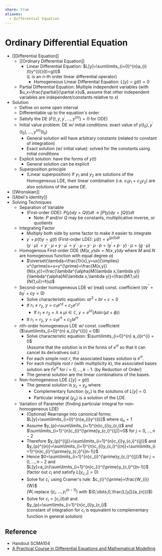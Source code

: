 ```yaml
---
share: true
aliases:
  - Differential Equation
---
```


# Ordinary Differential Equation

- [[Differential Equation]]
	- [[Ordinary Differential Equation]]
		- Linear Differential Equation: $L[y]=\sum\limits_{i=0}^{n}a_{i}(t)y^{(i)}(t)=g(t)$  
		  ($L$ is an $n$-th order linear differential operator)
			- Homogeneous Linear Differential Equation: $L[y]=g(t)=0$
	- Partial Differential Equation: Multiple independent variables (with $u_x=\frac{\partial}{\partial x}u$, assume that other independent variables are independent/constants relative to $x$)
- Solution
	- Define on some open interval
	- Differentiable up to the equation's order
	- Satisfy the DE ($F(t,y,y^{\prime},\dots,y^{(n)})=0$ for ODE)
	- Initial value problem: DE w/ initial conditions: exact value of $y(t_{0}),y^{\prime}(t_{0}),\dots,y^{(n)}(t_{0})$
		- General solution will have arbitrary constants (related to constant of integration)
		- Exact solution (w/ initial value): solved for the constants using initial conditions
	- Explicit solution: have the forms of $y(t)$
		- General solution can be explicit
	- Superposition principle
		- (Linear superposition) If $y_1$ and $y_2$ are solutions of the Homogeneous LDE, their linear combination (i.e. $c_{1}y_{1}+c_{2}y_{2}$) are also solutions of the same DE.
- [[Wronskian]]
- [[Abel's identity]]
- Solving Techniques
	- Separation of Variable
		- (First-order ODE): $P(y)dy=Q(t)dt$ → $\int P(y)dy = \int Q(t)dt$
			- Note: $P$ and/or $Q$ may be constants, multiplicative inverse, or quotients
	- Integrating Factor
		- Multiply both side by some factor to make it easier to integrate
		- $y^{\prime}+p(t)y=g(t)$ (First-order LDE): $\mu(t)=e^{\int p(t) dt}$  
		  $(y\cdot\mu)^{\prime}=y^{\prime}\cdot\mu+y\cdot\mu^{\prime}=y^{\prime}\cdot\mu+y\cdot\mu\cdot p=(y^{\prime}+p\cdot y)\cdot \mu=(g\cdot\mu)$
	- Homogenous First-order ODE ($M(x,y)dx=N(x,y)dy$ where $M$ and $N$ are homogenous function with equal degree $\alpha$)
		- $\overset{\lambda=\frac{1}{x},y=ux}{\implies} u^{\prime}x+u=y^{\prime}=\frac{M(x,y)}{N(x,y)}=\frac{\lambda^{\alpha}M(\lambda x,\lambda y)}{\lambda^{\alpha}N(\lambda x,\lambda y)}=\frac{M(1,u)}{N(1,u)}=f(u)$
	- Second-order homogeneous LDE w/ (real) const. coefficient ($a y^{\prime\prime}+b y^{\prime}+c y = 0$)
		- Solve characteristic equation: $ar^{2}+br+c=0$
		- If $r_{1}\ne r_{2}$, $y=c_{1}e^{r_{1}t}+c_{2}e^{r_{2}t}$
			- If $r_{1}\ne r_{2}=\lambda\pm\mu i\in\mathbb{C}$, $y=e^{\lambda t}\left(A\sin(\mu t + \phi)\right)$
		- If $r_1=r_2$, $y=c_{1}e^{rt}+c_{2}te^{rt}$
	- $n$th-order homogeneous LDE w/ const. coefficient ($\sum\limits_{i=0}^{n} a_{i}y^{(i)} = 0$)
		- Solve characteristic equation: $\sum\limits_{i=0}^{n} a_{i}r^{i} = 0$  
		  (Assume that the solution is in the forms of $e^{rt}$ so that it can cancel its derivatives out.)
		- For each simple root $r$, the associated bases solution is $e^{rt}$.
		- For each multiple root $r$ (with multiplicity $k$), the associated bases solution are $t^{i}e^{rt}$ for $i=0,\dots,k-1$. (by Reduction of Order)
		- The general solution are the linear combinations of the bases.
	- Non-homogeneous LDE $L[y] = g(t)$
		- The general solution is $y_{c}+y_{p}$ where
			- Complementary function ($y_{c}$) is the solutions of $L[y] = 0$.
			- Particular integral ($y_{p}$) is a solution of the LDE.
	- Variation of Parameter (finding particular integral for non-homogeneous LDE)
		- (Optional) Rearrange into canonical forms: $L[y]=\sum\limits_{i=0}^{n}a_{i}y^{(i)}$ where $a_{n}=1$
		- Assume $y_{p}=\sum\limits_{i=1}^{n}c_{i}y_{c,i}$ and $\sum\limits_{i=1}^{n}c_{i}^{\prime}y_{c,i}^{(j)}=0$ for $j=0,\dots,n-2$
		- Therefore $y_{p}^{(j)}=\sum\limits_{i=1}^{n}c_{i}y_{c,i}^{(j)}$ and $y_{p}^{(n)}=\sum\limits_{i=1}^{n}c_{i}y_{c,i}^{(n)}+\sum\limits_{i=1}^{n}c_{i}^{\prime}y_{c,i}^{(n-1)}$
		- Hence $0=\sum\limits_{i=1}^{n}c_{i}^{\prime}y_{c,i}^{(j)}$ for $j=0,\dots,n-2$ and $L[y]=a_{n}\sum\limits_{i=1}^{n}c_{i}^{\prime}y_{c,i}^{(n-1)}$  
		  (factor out $c_{i}$ and satisfy $L[y_{c,i}]=0$)
		- Solve for $c_{i}^{\prime}$ using Cramer's rule: $c_{i}^{\prime}=\frac{W_{i}}{W}$  
		  ($W_{i}$ replace $(y_{i},\dots,y_{i}^{(n-1)})$ with $(0,\dots,0,\frac{L[y]}{a_{n}})$)
		- Solve for $c_{i}=\int c_{i}^{\prime}(t)dt$ and $y_{p}=\sum\limits_{i=1}^{n}c_{i}y_{c,i}$  
		  (constant of integration for $c_{i}$ is equivalent to complementary function in general solution)

## Reference

- Handout SCMA104
- [A Practical Course in Differential Equations and Mathematical Modelling](https://doi.org/10.1142/7573)
